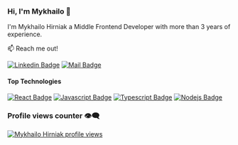 ### Hi, I'm Mykhailo 👋

I'm Mykhailo Hirniak a Middle Frontend Developer with more than 3 years of experience.

:mailbox: Reach me out!

[![Linkedin Badge](https://img.shields.io/badge/-Mykhailo_Hirniak-0e76a8?style=flat&labelColor=0e76a8&logo=linkedin&logoColor=white)](https://www.linkedin.com/in/mykhailo-hirniak/)
[![Mail Badge](https://img.shields.io/badge/-Mykhailo_Hirniak-c0392b?style=flat&labelColor=c0392b&logo=gmail&logoColor=white)](mailto:mike.girnyak21@gmail.com)

#### Top Technologies

[![React Badge](https://img.shields.io/badge/-React-61DBFB?style=for-the-badge&labelColor=black&logo=react&logoColor=61DBFB)](#) [![Javascript Badge](https://img.shields.io/badge/-Javascript-F0DB4F?style=for-the-badge&labelColor=black&logo=javascript&logoColor=F0DB4F)](#) [![Typescript Badge](https://img.shields.io/badge/-Typescript-007acc?style=for-the-badge&labelColor=black&logo=typescript&logoColor=007acc)](#) [![Nodejs Badge](https://img.shields.io/badge/-Nodejs-3C873A?style=for-the-badge&labelColor=black&logo=node.js&logoColor=3C873A)](#)


### Profile views counter 👁️‍🗨️
[![Mykhailo Hirniak profile views](https://u8views.com/api/v1/github/profiles/74710371/views/day-week-month-total-count.svg)](https://u8views.com/github/hirniak-mike)

